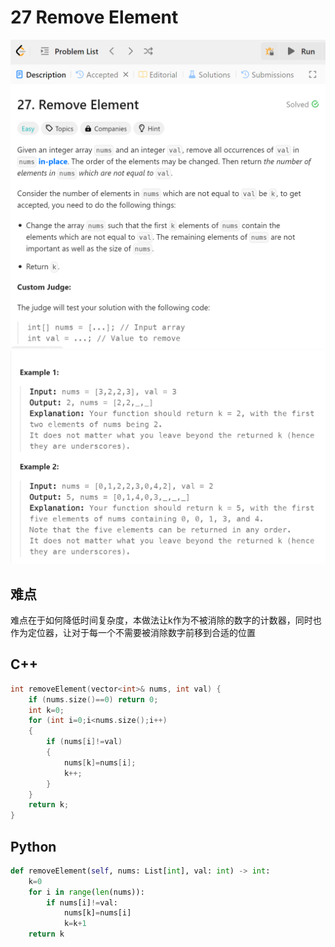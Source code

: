 # 27 Remove Element
![alt text](image.png)
![alt text](image-1.png)
## 难点
难点在于如何降低时间复杂度，本做法让k作为不被消除的数字的计数器，同时也作为定位器，让对于每一个不需要被消除数字前移到合适的位置

## C++
``` C++
int removeElement(vector<int>& nums, int val) {
    if (nums.size()==0) return 0;
    int k=0;
    for (int i=0;i<nums.size();i++)
    {
        if (nums[i]!=val)
        {
            nums[k]=nums[i];
            k++;
        }
    }
    return k;
}
```

## Python
``` python
def removeElement(self, nums: List[int], val: int) -> int:
    k=0
    for i in range(len(nums)):
        if nums[i]!=val:
            nums[k]=nums[i]
            k=k+1
    return k
```